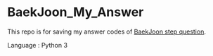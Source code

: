 # BaekJoon_My_Answer

This repo is for saving my answer codes of [BaekJoon step question](https://www.acmicpc.net/step).

Language : Python 3
